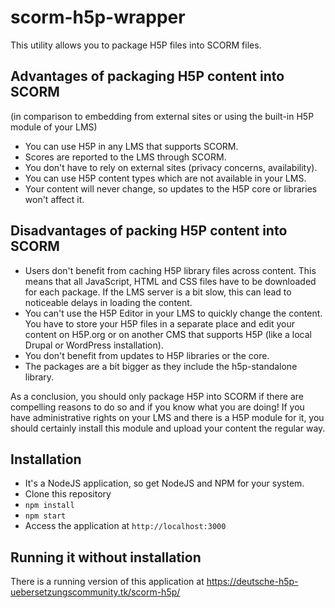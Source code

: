 # scorm-h5p-wrapper

This utility allows you to package H5P files into SCORM files.

## Advantages of packaging H5P content into SCORM

(in comparison to embedding from external sites or using the built-in H5P module of your LMS)

* You can use H5P in any LMS that supports SCORM.
* Scores are reported to the LMS through SCORM.
* You don't have to rely on external sites (privacy concerns, availability).
* You can use H5P content types which are not available in your LMS.
* Your content will never change, so updates to the H5P core or libraries won't affect it.
      
## Disadvantages of packing H5P content into SCORM
      
* Users don't benefit from caching H5P library files across content. This means that all JavaScript, HTML and CSS files have to be downloaded for each package. If the LMS server is a bit slow, this can lead to noticeable delays in loading the content.
* You can't use the H5P Editor in your LMS to quickly change the content. You have to store your H5P files in a separate place and edit your content on H5P.org or on another CMS that supports H5P (like a local Drupal or WordPress installation).
* You don't benefit from updates to H5P libraries or the core.
* The packages are a bit bigger as they include the h5p-standalone library.
      
As a conclusion, you should only package H5P into SCORM if there are compelling reasons to do so and if you know what you are doing! If you have  administrative rights on your LMS and there is a H5P module for it, you should certainly install this module and upload your content the regular way.

## Installation

* It's a NodeJS application, so get NodeJS and NPM for your system.
* Clone this repository
* ``npm install``
* ``npm start``
* Access the application at ``http://localhost:3000``

## Running it without installation

There is a running version of this application at https://deutsche-h5p-uebersetzungscommunity.tk/scorm-h5p/
